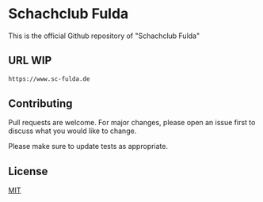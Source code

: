 # Schachclub Fulda

This is the official Github repository of "Schachclub Fulda"

## URL WIP

```bash
https://www.sc-fulda.de
```


## Contributing
Pull requests are welcome. For major changes, please open an issue first to discuss what you would like to change.

Please make sure to update tests as appropriate.

## License
[MIT](https://choosealicense.com/licenses/mit/)
